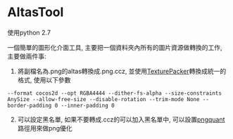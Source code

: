 # AltasTool

使用python 2.7

一個簡單的圖形化介面工具, 主要把一個資料夾內所有的圖片資源做轉換的工作, 主要做兩件事:    

1. 將副檔名為.png的altas轉換成.png.ccz, 並使用[TexturePacker](https://www.codeandweb.com/texturepacker)轉換成統一的格式, 使用以下參數    
```
--format cocos2d --opt RGBA4444 --dither-fs-alpha --size-constraints AnySize --allow-free-size --disable-rotation --trim-mode None --border-padding 0 --inner-padding 0
```
2. 可以設定黑名單, 如果不要轉成.ccz的可以加入黑名單中, 可以設置[pngquant](https://pngquant.org/)路徑用來做png優化
